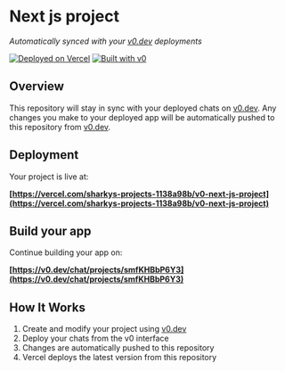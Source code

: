 # Next js project

*Automatically synced with your [v0.dev](https://v0.dev) deployments*

[![Deployed on Vercel](https://img.shields.io/badge/Deployed%20on-Vercel-black?style=for-the-badge&logo=vercel)](https://vercel.com/sharkys-projects-1138a98b/v0-next-js-project)
[![Built with v0](https://img.shields.io/badge/Built%20with-v0.dev-black?style=for-the-badge)](https://v0.dev/chat/projects/smfKHBbP6Y3)

## Overview

This repository will stay in sync with your deployed chats on [v0.dev](https://v0.dev).
Any changes you make to your deployed app will be automatically pushed to this repository from [v0.dev](https://v0.dev).

## Deployment

Your project is live at:

**[https://vercel.com/sharkys-projects-1138a98b/v0-next-js-project](https://vercel.com/sharkys-projects-1138a98b/v0-next-js-project)**

## Build your app

Continue building your app on:

**[https://v0.dev/chat/projects/smfKHBbP6Y3](https://v0.dev/chat/projects/smfKHBbP6Y3)**

## How It Works

1. Create and modify your project using [v0.dev](https://v0.dev)
2. Deploy your chats from the v0 interface
3. Changes are automatically pushed to this repository
4. Vercel deploys the latest version from this repository
